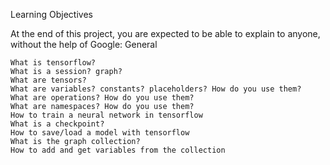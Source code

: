 Learning Objectives

At the end of this project, you are expected to be able to explain to anyone, without the help of Google:
General

    What is tensorflow?
    What is a session? graph?
    What are tensors?
    What are variables? constants? placeholders? How do you use them?
    What are operations? How do you use them?
    What are namespaces? How do you use them?
    How to train a neural network in tensorflow
    What is a checkpoint?
    How to save/load a model with tensorflow
    What is the graph collection?
    How to add and get variables from the collection
